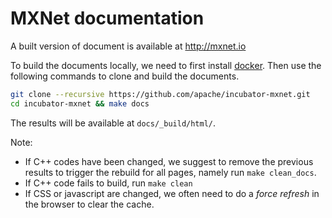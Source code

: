 # MXNet documentation

A built version of document is available at http://mxnet.io

To build the documents locally, we need to first install [docker](https://docker.com).
Then use the following commands to clone and
build the documents.

```bash
git clone --recursive https://github.com/apache/incubator-mxnet.git
cd incubator-mxnet && make docs
```

The results will be available at `docs/_build/html/`.

Note:

- If C++ codes have been changed, we suggest to remove the previous results to
  trigger the rebuild for all pages, namely run `make clean_docs`.
- If C++ code fails to build, run `make clean`
- If CSS or javascript are changed, we often need to do a *force refresh* in the
  browser to clear the cache.
